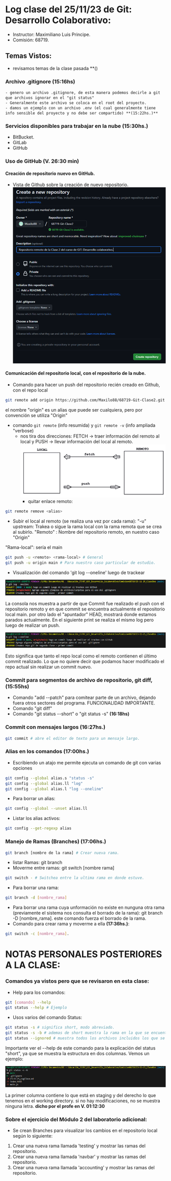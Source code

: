 # Log clase del 25/11/23 de Git: Desarrollo Colaborativo:

- Instructor: Maximiliano Luis Principe.
- Comisión: 68719.

## Temas Vistos:

- revisamos temas de la clase pasada **()
### Archivo .gitignore **(15:16hs)**
    - genero un archivo .gitignore, de esta manera podemos decirle a git que archivos ignorar en el "git status"
    - Generalmente este archivo se coloca en el root del proyecto.
    - damos un ejemplo con un archivo .env (el cual generalmente tiene info sensible del proyecto y no debe ser compartido) **(15:22hs.)**
### Servicios disponibles para trabajar en la nube **(15:30hs.)**
- BitBucket.
- GitLab
- GitHub
### Uso de GitHub **(V. 26:30 min)**
#### Creación de repositorio nuevo en GitHub.
- Vista de Github sobre la creación de nuevo repositorio.
![Visualización de repo nuevo en GitHub](Github_NewRepo.PNG)

#### Comunicación del repositorio local, con el repositorio de la nube.
- Comando para hacer un push del repositorio recién creado en Github, con el repo local
```sh
git remote add origin https://github.com/Maxilo88/68719-Git-Clase2.git # es el URL que nos da Github sobre el repositorio creado y a donde queremos apuntar.
```
el nombre "origin" es un alias que puede ser cualquiera, pero por convención se utiliza "Origin"

- comando `git remote` (info resumida) y `git remote -v` (info ampliada "verbose)
    - nos tira dos direcciones: FETCH -> traer información del remoto al local y PUSH -> llevar información del local al remoto.
    ![Visualización de ejemplo de FETCH y PUSH](Github_FetchPush.PNG)
        - quitar enlace remoto:
```sh
git remote remove <alias>  
```
- Subir el local al remoto (se realiza una vez por cada rama):
"-u" upstream: Trakea o sigue la rama local con la rama remota que se crea al subirlo.
"Remoto" : Nombre del repositorio remoto, en nuestro caso "Origin"

"Rama-local": sería el main

```sh
git push -u <remoto> <rama-local> # General
git push -u origin main # Para nuestro caso particular de estudio.
```
- Visualización del comando 'git log --oneline' luego de trackear

![Visualización de log luego del trackeo](Github_LogPush.PNG)

La consola nos muestra a partir de que Commit fue realizado el push con el repositorio remoto y en que commit se encuentra actualmente el repositorio local main. por otro lado el "apuntador" HEAD, mostrará donde estamos parados actualmente.
En el siguiente print se realiza el mismo log pero luego de realizar un push.

![Visualización de log luego del segundo push](Github_LogPush2.PNG)

Esto significa que tanto el repo local como el remoto contienen el último commit realizado. Lo que no quiere decir que podamos hacer modificado el repo actual sin realizar un commit nuevo.

### Commit para segmentos de archivo de repositorio, git diff,  **(15:55hs)**
- Comando "add --patch" para comitear parte de un archivo, dejando fuera otros sectores del programa. FUNCIONALIDAD IMPORTANTE. 
- Comando "git diff"
- Comando "git status --short" o "git status -s" **(16:18hs)**

### Commit con mensajes largos **(16:27hs.)**

```sh
git commit # abre el editor de texto para un mensaje largo.
```

### Alias en los comandos **(17:00hs.)**
- Escribiendo un atajo me permite ejecuta un comando de git con varias opciones

```sh
git config --global alias.s "status -s"
git config --global alias.ll "log"
git config --global alias.l "log --oneline"
```
- Para borrar un alias:

```sh
git config --global --unset alias.ll
```

- Listar los alias activos:

```sh
git config --get-regexp alias
```
### Manejo de Ramas (Branches) **(17:06hs.)**
```sh
git branch [nombre de la rama] # Crear nueva rama.
```
- listar Ramas: git branch
- Moverme entre ramas: git switch [nombre rama]

```sh
git switch - # Switchea entre la ultima rama en donde estuve.
```
- Para borrar una rama: 

```sh
git branch -d [nombre_rama]
```

- Para borrar una rama cuya unformación no existe en nunguna otra rama (previamente el sistema nos consulta el borrado de la rama): git branch -D [nombre_rama]. este comando fuerza el borrado de la rama.
- Comando para crear rama y moverme a ella **(17:36hs.)**:

```sh
git switch -c [nombre_rama].
```

# NOTAS PERSONALES POSTERIORES A LA CLASE:

### Comandos ya vistos pero que se revisaron en esta clase:

- Help para los comandos:
```sh
git [comando] --help
git status --help # Ejemplo
```

- Usos varios del comando Status:
```sh
git status -s # significa short, modo abreviado.
git status -s -b # ademas de short muestra la rama en la que se encuentra.
git status --ignored # muestra todos los archivos incluidos los que se encuentran en el archivo .ignore.
```
Importante ver el --help de este comando para la explicación del status "short", ya que se muestra la estructura en dos columnas. Vemos un ejemplo:

![Visualización de git status -s ](Github_StatusShort.PNG)

La primer columna contiene lo que está en staging y del derecho lo que tenemos en el working directory. si no hay modificaciones, no se muestra ninguna letra. **dicho por el profe en V. 01:12:30**

### Sobre el ejercicio del Módulo 2 del laboratorio adicional:

- Se crean Branches para visualizar los cambios en el repositorio local según lo siguiente:

1. Crear una nueva rama llamada 'testing' y
mostrar las ramas del repositorio.
2. Crear una nueva rama llamada 'navbar' y
mostrar las ramas del repositorio.
3. Crear una nueva rama llamada 'accounting'
y mostrar las ramas del repositorio.